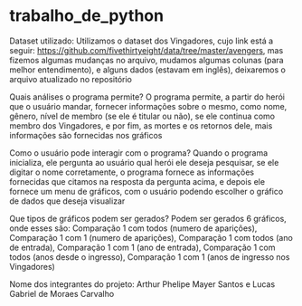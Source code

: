 # trabalho_de_python

Dataset utilizado: Utilizamos o dataset dos Vingadores, cujo link está a seguir: https://github.com/fivethirtyeight/data/tree/master/avengers, mas fizemos algumas mudanças no arquivo, mudamos algumas colunas (para melhor entendimento), e alguns dados (estavam em inglês), deixaremos o arquivo atualizado no repositório

Quais análises o programa permite? O programa permite, a partir do herói que o usuário mandar, fornecer informações sobre o mesmo, como nome, gênero, nível de membro (se ele é titular ou não), se ele continua como membro dos Vingadores, e por fim, as mortes e os retornos dele, mais informações são fornecidas nos gráficos

Como o usuário pode interagir com o programa? Quando o programa inicializa, ele pergunta ao usuário qual herói ele deseja pesquisar, se ele digitar o nome corretamente, o programa fornece as informações fornecidas que citamos na resposta da pergunta acima, e depois ele fornece um menu de gráficos, com o usuário podendo escolher o gráfico de dados que deseja visualizar

Que tipos de gráficos podem ser gerados? Podem ser gerados 6 gráficos, onde esses são: Comparação 1 com todos (numero de aparições), Comparação 1 com 1 (numero de aparições), Comparação 1 com todos (ano de entrada), Comparação 1 com 1 (ano de entrada), Comparação 1 com todos (anos desde o ingresso), Comparação 1 com 1 (anos de ingresso nos Vingadores)

Nome dos integrantes do projeto: Arthur Phelipe Mayer Santos e Lucas Gabriel de Moraes Carvalho
